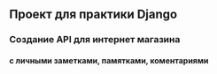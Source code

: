 ## Проект для практики Django
### Создание API для интернет магазина
#### с личными заметками, памятками, коментариями